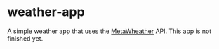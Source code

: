 # weather-app

A simple weather app that uses the [MetaWheather](https://www.metaweather.com/api/) API. This app is not finished yet.
